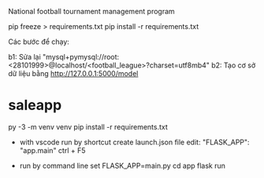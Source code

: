 National football tournament management program

pip freeze > requirements.txt
pip install -r requirements.txt

Các bước để chạy:

b1: Sửa lại "mysql+pymysql://root:<28101999>@localhost/<football_league>?charset=utf8mb4"
b2: Tạo cơ sở dữ liệu bằng http://127.0.0.1:5000/model

# saleapp
py -3 -m venv venv
pip install -r requirements.txt

* with vscode
run by shortcut
create launch.json file edit: "FLASK_APP": "app.main"
ctrl + F5

* run by command line
set FLASK_APP=main.py
cd app
flask run
